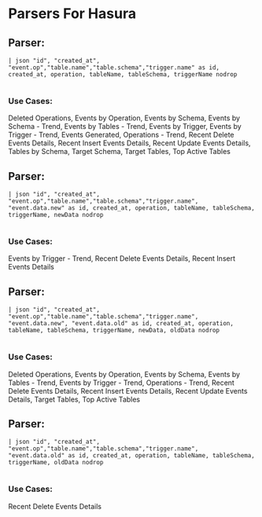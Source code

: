 # Parsers For Hasura

## Parser:
```
| json "id", "created_at", "event.op","table.name","table.schema","trigger.name" as id, created_at, operation, tableName, tableSchema, triggerName nodrop
 
```
### Use Cases:
Deleted Operations, Events by Operation, Events by Schema, Events by Schema - Trend, Events by Tables - Trend, Events by Trigger, Events by Trigger - Trend, Events Generated, Operations - Trend, Recent Delete Events Details, Recent Insert Events Details, Recent Update Events Details, Tables by Schema, Target Schema, Target Tables, Top Active Tables



## Parser:
```
| json "id", "created_at", "event.op","table.name","table.schema","trigger.name", "event.data.new" as id, created_at, operation, tableName, tableSchema, triggerName, newData nodrop
 
```
### Use Cases:
Events by Trigger - Trend, Recent Delete Events Details, Recent Insert Events Details



## Parser:
```
| json "id", "created_at", "event.op","table.name","table.schema","trigger.name", "event.data.new", "event.data.old" as id, created_at, operation, tableName, tableSchema, triggerName, newData, oldData nodrop
 
```
### Use Cases:
Deleted Operations, Events by Operation, Events by Schema, Events by Tables - Trend, Events by Trigger - Trend, Operations - Trend, Recent Delete Events Details, Recent Insert Events Details, Recent Update Events Details, Target Tables, Top Active Tables



## Parser:
```
| json "id", "created_at", "event.op","table.name","table.schema","trigger.name", "event.data.old" as id, created_at, operation, tableName, tableSchema, triggerName, oldData nodrop
 
```
### Use Cases:
Recent Delete Events Details


